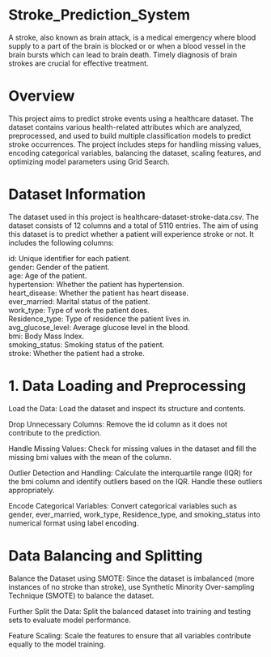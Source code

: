 # Stroke_Prediction_System
A stroke, also known as brain attack, is a medical emergency where blood supply to a part of the brain is blocked or
or when a blood vessel in the brain bursts which can lead to brain death. Timely diagnosis of brain strokes are
crucial for effective treatment.
# Overview
This project aims to predict stroke events using a healthcare dataset. The dataset contains various health-related attributes which are analyzed, preprocessed, and used to build multiple classification models to predict stroke occurrences. The project includes steps for handling missing values, encoding categorical variables, balancing the dataset, scaling features, and optimizing model parameters using Grid Search.

# Dataset Information
The dataset used in this project is healthcare-dataset-stroke-data.csv. The dataset consists of 12 columns and a total of 5110 entries. The aim of using this dataset is to predict whether a
patient will experience stroke or not. It includes the following columns:

id: Unique identifier for each patient.<br />
gender: Gender of the patient.<br />
age: Age of the patient.<br />
hypertension: Whether the patient has hypertension.<br />
heart_disease: Whether the patient has heart disease.<br />
ever_married: Marital status of the patient.<br />
work_type: Type of work the patient does.<br />
Residence_type: Type of residence the patient lives in.<br />
avg_glucose_level: Average glucose level in the blood.<br />
bmi: Body Mass Index.<br />
smoking_status: Smoking status of the patient.<br />
stroke: Whether the patient had a stroke.<br />
# 1. Data Loading and Preprocessing
Load the Data: Load the dataset and inspect its structure and contents.

Drop Unnecessary Columns: Remove the id column as it does not contribute to the prediction.

Handle Missing Values: Check for missing values in the dataset and fill the missing bmi values with the mean of the column.

Outlier Detection and Handling: Calculate the interquartile range (IQR) for the bmi column and identify outliers based on the IQR. Handle these outliers appropriately.

Encode Categorical Variables: Convert categorical variables such as gender, ever_married, work_type, Residence_type, and smoking_status into numerical format using label encoding.
# Data Balancing and Splitting
Balance the Dataset using SMOTE: Since the dataset is imbalanced (more instances of no stroke than stroke), use Synthetic Minority Over-sampling Technique (SMOTE) to balance the dataset.

Further Split the Data: Split the balanced dataset into training and testing sets to evaluate model performance.

Feature Scaling: Scale the features to ensure that all variables contribute equally to the model training.
